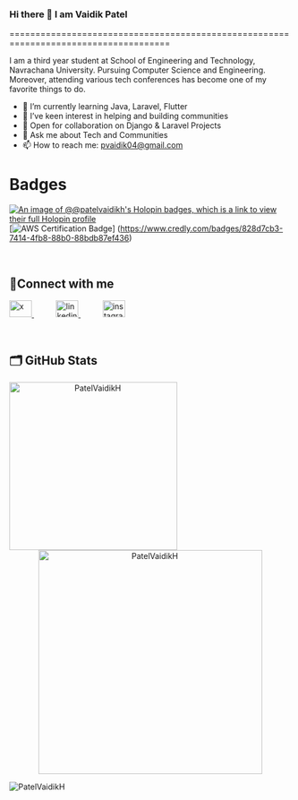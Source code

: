 ### Hi there 👋 I am Vaidik Patel
=====================================================================================

<!--
**PatelVaidikH/PatelVaidikH** is a ✨ _special_ ✨ repository because its `README.md` (this file) appears on your GitHub profile.

Here are some ideas to get you started:

- 🔭 I’m currently working on ...
- 🌱 I’m currently learning ...
- 👯 I’m looking to collaborate on ...
- 🤔 I’m looking for help with ...
- 💬 Ask me about ...
- 📫 How to reach me: ...
- 😄 Pronouns: ...
- ⚡ Fun fact: ...
-->

I am a third year student at School of Engineering and Technology, Navrachana University. Pursuing Computer Science and Engineering. Moreover, attending various tech conferences has become one of my favorite things to do.

- 🌱 I’m currently learning Java, Laravel, Flutter
- 👯 I’ve keen interest in helping and building communities
- 🔭 Open for collaboration on Django & Laravel Projects
- 💬 Ask me about Tech and Communities
- 📫 How to reach me: [pvaidik04@gmail.com](mailto:pvaidik04@gmail.com)

# Badges 

[![An image of @@patelvaidikh's Holopin badges, which is a link to view their full Holopin profile](https://holopin.me/patelvaidikh)](https://holopin.io/@patelvaidikh)
<br>
[![AWS Certification Badge](YOUR_BADGE_IMAGE_URL)] (https://www.credly.com/badges/828d7cb3-7414-4fb8-88b0-88bdb87ef436)

<br>

## 🤝Connect with me
<p align="left">
  <a href="https://twitter.com/Vaidik31" target="_blank">
    <img src="https://raw.githubusercontent.com/rahuldkjain/github-profile-readme-generator/master/src/images/icons/Social/twitter.svg" alt="x" height="30" width="40" />
  </a>
  &nbsp &nbsp &nbsp &nbsp &nbsp
  <a href="https://www.linkedin.com/in/patel-vaidik/" target="_blank">
    <img src="https://raw.githubusercontent.com/rahuldkjain/github-profile-readme-generator/master/src/images/icons/Social/linked-in-alt.svg" alt="linkedin" height="30" width="40" />
  </a>
  &nbsp &nbsp &nbsp &nbsp &nbsp
  <a href="https://www.instagram.com/p_vaidik._/" target="_blank">
    <img src="https://raw.githubusercontent.com/rahuldkjain/github-profile-readme-generator/master/src/images/icons/Social/instagram.svg" alt="instagram" height="30" width="40" />
  </a>
</p>
<br>

## 🗂️ GitHub Stats
<p align="center">
  <img align="left" src="https://github-readme-stats.vercel.app/api/top-langs/?username=PatelVaidikH&layout=compact&hide=html&theme=algolia" alt="PatelVaidikH" width="300" />
</p>
<p align="center">
  <img src="https://github-readme-stats.vercel.app/api?username=PatelVaidikH&show_icons=true&line_height=25&count_private=true&theme=algolia" alt="PatelVaidikH" width="400" />
</p>

<!--
## 🏆 GitHub Trophies
<p align="left"> 
  <a href="https://github.com/ryo-ma/github-profile-trophy">
    <img src="https://github-profile-trophy.vercel.app/?username=PatelVaidikH" alt="PatelVaidikH" />
  </a> 
</p>
-->
<p align="left"> 
  <img src="https://komarev.com/ghpvc/?username=PatelVaidikH&label=Profile%20views&color=0e75b6&style=flat" alt="PatelVaidikH" /> 
</p>
